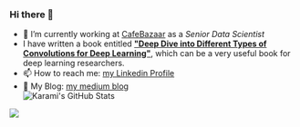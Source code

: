 ### Hi there 👋

- 🔭 I’m currently working at [CafeBazaar](https://cafebazaar.ir/?l=en) as a _Senior Data Scientist_  
- I have written a book entitled [**"Deep Dive into Different Types of Convolutions for Deep Learning"**](https://leanpub.com/convolutions-for-deep-learning), which can be a very useful book for deep learning researchers.  
- 📫 How to reach me: [my Linkedin Profile](https://www.linkedin.com/in/amir-hossein-karami-b8690739/)  
- 📝 My Blog: [my medium blog](https://medium.com/@ah.karami.dl)  
![Karami's GitHub Stats](https://github-readme-stats.vercel.app/api?username=ahkarami&show_icons=true&theme=radical)  

![](https://komarev.com/ghpvc/?username=ahkarami&color=brightgreen)

<!--
**ahkarami/ahkarami** is a ✨ _special_ ✨ repository because its `README.md` (this file) appears on your GitHub profile.

Here are some ideas to get you started:

- 🔭 I’m currently working on ...
- 🌱 I’m currently learning ...
- 👯 I’m looking to collaborate on ...
- 🤔 I’m looking for help with ...
- 💬 Ask me about ...
- 📫 How to reach me: ...
- 😄 Pronouns: ...
- ⚡ Fun fact: ...
-->
